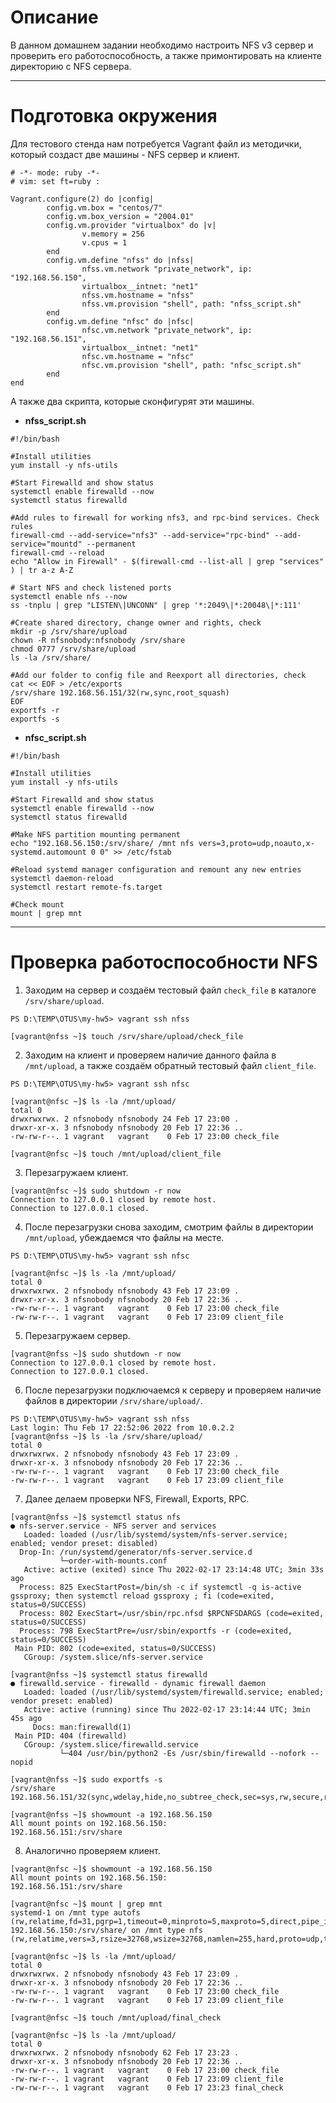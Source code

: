 # **Описание**

В данном домашнем задании необходимо настроить NFS v3 сервер и проверить его работоспособность, а также примонтировать на клиенте директорию с NFS сервера.

---

# **Подготовка окружения** 

Для тестового стенда нам потребуется Vagrant файл из методички, который создаст две машины - NFS сервер и клиент.
```
# -*- mode: ruby -*-
# vim: set ft=ruby :

Vagrant.configure(2) do |config|
        config.vm.box = "centos/7"
        config.vm.box_version = "2004.01"
        config.vm.provider "virtualbox" do |v|
                v.memory = 256
                v.cpus = 1
        end
        config.vm.define "nfss" do |nfss|
                nfss.vm.network "private_network", ip: "192.168.56.150",
                virtualbox__intnet: "net1"
                nfss.vm.hostname = "nfss"
                nfss.vm.provision "shell", path: "nfss_script.sh"
        end
        config.vm.define "nfsc" do |nfsc|
                nfsc.vm.network "private_network", ip: "192.168.56.151",
                virtualbox__intnet: "net1"
                nfsc.vm.hostname = "nfsc"
                nfsc.vm.provision "shell", path: "nfsc_script.sh"
        end
end
```
А также два скрипта, которые сконфигурят эти машины.

- **nfss_script.sh**
```
#!/bin/bash

#Install utilities
yum install -y nfs-utils

#Start Firewalld and show status
systemctl enable firewalld --now
systemctl status firewalld

#Add rules to firewall for working nfs3, and rpc-bind services. Check rules 
firewall-cmd --add-service="nfs3" --add-service="rpc-bind" --add-service="mountd" --permanent
firewall-cmd --reload
echo "Allow in Firewall" - $(firewall-cmd --list-all | grep "services" ) | tr a-z A-Z

# Start NFS and check listened ports
systemctl enable nfs --now
ss -tnplu | grep "LISTEN\|UNCONN" | grep '*:2049\|*:20048\|*:111'

#Create shared directory, change owner and rights, check
mkdir -p /srv/share/upload
chown -R nfsnobody:nfsnobody /srv/share
chmod 0777 /srv/share/upload
ls -la /srv/share/

#Add our folder to config file and Reexport all directories, check
cat << EOF > /etc/exports
/srv/share 192.168.56.151/32(rw,sync,root_squash)
EOF
exportfs -r
exportfs -s
```

- **nfsc_script.sh**
```
#!/bin/bash

#Install utilities
yum install -y nfs-utils

#Start Firewalld and show status
systemctl enable firewalld --now
systemctl status firewalld

#Make NFS partition mounting permanent
echo "192.168.56.150:/srv/share/ /mnt nfs vers=3,proto=udp,noauto,x-systemd.automount 0 0" >> /etc/fstab

#Reload systemd manager configuration and remount any new entries
systemctl daemon-reload
systemctl restart remote-fs.target

#Check mount 
mount | grep mnt
```
---

# **Проверка работоспособности NFS**
1. Заходим на сервер и создаём тестовый файл `check_file` в каталоге `/srv/share/upload`.
```
PS D:\TEMP\OTUS\my-hw5> vagrant ssh nfss

[vagrant@nfss ~]$ touch /srv/share/upload/check_file
```
2. Заходим на клиент и проверяем наличие данного файла в `/mnt/upload`, а также создаём обратный тестовый файл `client_file`.
```
PS D:\TEMP\OTUS\my-hw5> vagrant ssh nfsc

[vagrant@nfsc ~]$ ls -la /mnt/upload/
total 0
drwxrwxrwx. 2 nfsnobody nfsnobody 24 Feb 17 23:00 .
drwxr-xr-x. 3 nfsnobody nfsnobody 20 Feb 17 22:36 ..
-rw-rw-r--. 1 vagrant   vagrant    0 Feb 17 23:00 check_file

[vagrant@nfsc ~]$ touch /mnt/upload/client_file
```
3. Перезагружаем клиент.
```
[vagrant@nfsc ~]$ sudo shutdown -r now
Connection to 127.0.0.1 closed by remote host.
Connection to 127.0.0.1 closed.
```
4. После перезагрузки снова заходим, смотрим файлы в директории `/mnt/upload`, убеждаемся что файлы на месте.
```
PS D:\TEMP\OTUS\my-hw5> vagrant ssh nfsc

[vagrant@nfsc ~]$ ls -la /mnt/upload/
total 0
drwxrwxrwx. 2 nfsnobody nfsnobody 43 Feb 17 23:09 .
drwxr-xr-x. 3 nfsnobody nfsnobody 20 Feb 17 22:36 ..
-rw-rw-r--. 1 vagrant   vagrant    0 Feb 17 23:00 check_file
-rw-rw-r--. 1 vagrant   vagrant    0 Feb 17 23:09 client_file
```
5. Перезагружаем сервер.
```
[vagrant@nfss ~]$ sudo shutdown -r now
Connection to 127.0.0.1 closed by remote host.
Connection to 127.0.0.1 closed.
```
6. После перезагрузки подключаемся к серверу и проверяем наличие файлов в директории `/srv/share/upload/`.
```
PS D:\TEMP\OTUS\my-hw5> vagrant ssh nfss
Last login: Thu Feb 17 22:52:06 2022 from 10.0.2.2
[vagrant@nfss ~]$ ls -la /srv/share/upload/
total 0
drwxrwxrwx. 2 nfsnobody nfsnobody 43 Feb 17 23:09 .
drwxr-xr-x. 3 nfsnobody nfsnobody 20 Feb 17 22:36 ..
-rw-rw-r--. 1 vagrant   vagrant    0 Feb 17 23:00 check_file
-rw-rw-r--. 1 vagrant   vagrant    0 Feb 17 23:09 client_file
```
7. Далее делаем проверки NFS, Firewall, Exports, RPC.
```
[vagrant@nfss ~]$ systemctl status nfs
● nfs-server.service - NFS server and services
   Loaded: loaded (/usr/lib/systemd/system/nfs-server.service; enabled; vendor preset: disabled)
  Drop-In: /run/systemd/generator/nfs-server.service.d
           └─order-with-mounts.conf
   Active: active (exited) since Thu 2022-02-17 23:14:48 UTC; 3min 33s ago
  Process: 825 ExecStartPost=/bin/sh -c if systemctl -q is-active gssproxy; then systemctl reload gssproxy ; fi (code=exited, status=0/SUCCESS)
  Process: 802 ExecStart=/usr/sbin/rpc.nfsd $RPCNFSDARGS (code=exited, status=0/SUCCESS)
  Process: 798 ExecStartPre=/usr/sbin/exportfs -r (code=exited, status=0/SUCCESS)
 Main PID: 802 (code=exited, status=0/SUCCESS)
   CGroup: /system.slice/nfs-server.service

[vagrant@nfss ~]$ systemctl status firewalld
● firewalld.service - firewalld - dynamic firewall daemon
   Loaded: loaded (/usr/lib/systemd/system/firewalld.service; enabled; vendor preset: enabled)
   Active: active (running) since Thu 2022-02-17 23:14:44 UTC; 3min 45s ago
     Docs: man:firewalld(1)
 Main PID: 404 (firewalld)
   CGroup: /system.slice/firewalld.service
           └─404 /usr/bin/python2 -Es /usr/sbin/firewalld --nofork --nopid

[vagrant@nfss ~]$ sudo exportfs -s
/srv/share  192.168.56.151/32(sync,wdelay,hide,no_subtree_check,sec=sys,rw,secure,root_squash,no_all_squash)

[vagrant@nfss ~]$ showmount -a 192.168.56.150
All mount points on 192.168.56.150:
192.168.56.151:/srv/share
```
8. Аналогично проверяем клиент. 
```
[vagrant@nfsc ~]$ showmount -a 192.168.56.150
All mount points on 192.168.56.150:
192.168.56.151:/srv/share

[vagrant@nfsc ~]$ mount | grep mnt
systemd-1 on /mnt type autofs (rw,relatime,fd=31,pgrp=1,timeout=0,minproto=5,maxproto=5,direct,pipe_ino=11087)
192.168.56.150:/srv/share/ on /mnt type nfs (rw,relatime,vers=3,rsize=32768,wsize=32768,namlen=255,hard,proto=udp,timeo=11,retrans=3,sec=sys,mountaddr=192.168.56.150,mountvers=3,mountport=20048,mountproto=udp,local_lock=none,addr=192.168.56.150)

[vagrant@nfsc ~]$ ls -la /mnt/upload/
total 0
drwxrwxrwx. 2 nfsnobody nfsnobody 43 Feb 17 23:09 .
drwxr-xr-x. 3 nfsnobody nfsnobody 20 Feb 17 22:36 ..
-rw-rw-r--. 1 vagrant   vagrant    0 Feb 17 23:00 check_file
-rw-rw-r--. 1 vagrant   vagrant    0 Feb 17 23:09 client_file

[vagrant@nfsc ~]$ touch /mnt/upload/final_check

[vagrant@nfsc ~]$ ls -la /mnt/upload/
total 0
drwxrwxrwx. 2 nfsnobody nfsnobody 62 Feb 17 23:23 .
drwxr-xr-x. 3 nfsnobody nfsnobody 20 Feb 17 22:36 ..
-rw-rw-r--. 1 vagrant   vagrant    0 Feb 17 23:00 check_file
-rw-rw-r--. 1 vagrant   vagrant    0 Feb 17 23:09 client_file
-rw-rw-r--. 1 vagrant   vagrant    0 Feb 17 23:23 final_check
```